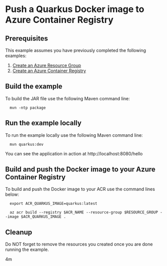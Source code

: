 
# Push a Quarkus Docker image to Azure Container Registry

## Prerequisites

This example assumes you have previously completed the following examples:

1. [Create an Azure Resource Group](../../group/create/README.md)
1. [Create an Azure Container Registry](../create/README.md)

<!-- 

  if [[ -z $REGION ]]; then
    export REGION=westus
  fi

  -->
<!-- workflow.cron(0 7 * * 5) -->
<!-- workflow.javaVersion(17) -->
<!-- workflow.include(../create/README.md) -->

## Build the example

<!-- workflow.run()

  cd acr/quarkus

  -->

To build the JAR file use the following Maven command line:

```shell
  mvn -ntp package
```

## Run the example locally

To run the example locally use the following Maven command line:

<!-- workflow.skip() -->
```shell
  mvn quarkus:dev
```

You can see the application in action at http://localhost:8080/hello

## Build and push the Docker image to your Azure Container Registry

To build and push the Docker image to your ACR use the command lines below:

```shell
  export ACR_QUARKUS_IMAGE=quarkus:latest

  az acr build --registry $ACR_NAME --resource-group $RESOURCE_GROUP --image $ACR_QUARKUS_IMAGE .
```

<!-- workflow.run()

  cd ../..

  -->

<!-- workflow.directOnly()

  export RESULT=$(az acr repository show --name $ACR_NAME --image $ACR_QUARKUS_IMAGE)
  az group delete --name $RESOURCE_GROUP --yes || true
  if [[ -z $RESULT ]]; then
    echo "Unable to find $ACR_QUARKUS_IMAGE image"
    exit 1
  fi

  -->

## Cleanup

Do NOT forget to remove the resources you created once you are done running the
example.

4m
